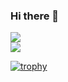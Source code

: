 ### Hi there 👋

<!--
**ganeshkumar269/ganeshkumar269** is a ✨ _special_ ✨ repository because its `README.md` (this file) appears on your GitHub profile.

Here are some ideas to get you started:

- 🔭 I’m currently working on ...
- 🌱 I’m currently learning ...
- 👯 I’m looking to collaborate on ...
- 🤔 I’m looking for help with ...
- 💬 Ask me about ...
- 📫 How to reach me: ...
- 😄 Pronouns: ...
- ⚡ Fun fact: ...
-->

<!-- from amitojsingh366/amitojsingh366/readme.md -->

<a href="https://github.com/anuraghazra/github-readme-stats">
  <img align="start" src="https://github-readme-stats.vercel.app/api?username=ganeshkumar269&hide=issues,contribs&show_icons=true&theme=midnight-purple&line_height=24" />
</a>
<br/>
<a href="https://github.com/anuraghazra/github-readme-stats">
  <img align="end" src="https://github-readme-stats.vercel.app/api/top-langs/?username=ganeshkumar269&exclude_repo=arl-cnn,colabnotebooks&hide=c&layout=compact&theme=midnight-purple" />
</a>

<br/>

[![trophy](https://github-profile-trophy.vercel.app/?username=ganeshkumar269&theme=onedark&margin-w=15&margin-h=15&column=7)](https://github.com/ryo-ma/github-profile-trophy)
